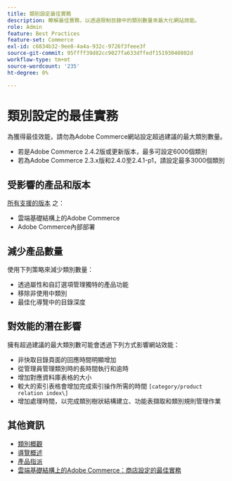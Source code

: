 ```yaml
---
title: 類別設定最佳實務
description: 瞭解最佳實務，以透過限制目錄中的類別數量來最大化網站效能。
role: Admin
feature: Best Practices
feature-set: Commerce
exl-id: c6834b32-9ee8-4a4a-932c-9726f3feee3f
source-git-commit: 95ffff39d82cc9027fa633dffedf15193040802d
workflow-type: tm+mt
source-wordcount: '235'
ht-degree: 0%

---
```


# 類別設定的最佳實務

為獲得最佳效能，請勿為Adobe Commerce網站設定超過建議的最大類別數量。

- 若是Adobe Commerce 2.4.2版或更新版本，最多可設定6000個類別
- 若為Adobe Commerce 2.3.x版和2.4.0至2.4.1-p1，請設定最多3000個類別

## 受影響的產品和版本

[所有支援的版本](../../../release/versions.md) 之：

- 雲端基礎結構上的Adobe Commerce
- Adobe Commerce內部部署

## 減少產品數量

使用下列策略來減少類別數量：

- 透過屬性和自訂選項管理獨特的產品功能
- 移除非使用中類別
- 最佳化導覽中的目錄深度

## 對效能的潛在影響

擁有超過建議的最大類別數可能會透過下列方式影響網站效能：

- 非快取目錄頁面的回應時間明顯增加
- 從管理員管理類別時的長時間執行和逾時
- 增加對應資料庫表格的大小
- 較大的索引表格會增加完成索引操作所需的時間 `[category/product relation index\]`
- 增加處理時間，以完成類別樹狀結構建立、功能表擷取和類別規則管理作業

## 其他資訊

- [類別概觀](https://experienceleague.adobe.com/docs/commerce-admin/catalog/categories/categories.html)
- [導覽概述](https://experienceleague.adobe.com/docs/commerce-admin/catalog/catalog/navigation/navigation.html)
- [產品指派](https://experienceleague.adobe.com/docs/commerce-admin/catalog/categories/products-in-category/categories-product-assignments.html)
- [雲端基礎結構上的Adobe Commerce：商店設定的最佳實務](https://devdocs.magento.com/cloud/configure/configure-best-practices.html)
